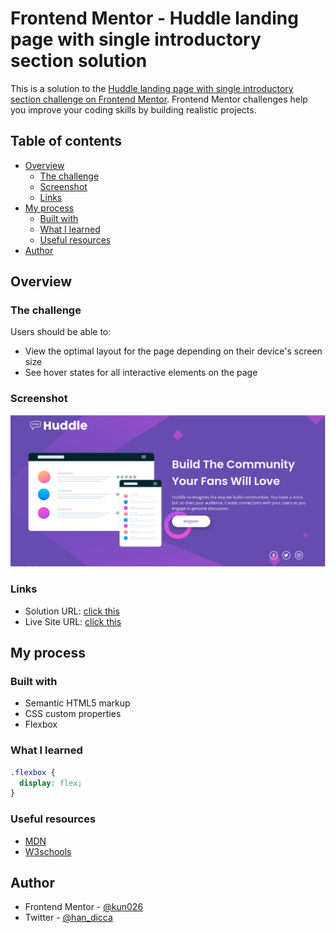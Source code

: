 # Frontend Mentor - Huddle landing page with single introductory section solution

This is a solution to the [Huddle landing page with single introductory section challenge on Frontend Mentor](https://www.frontendmentor.io/challenges/huddle-landing-page-with-a-single-introductory-section-B_2Wvxgi0). Frontend Mentor challenges help you improve your coding skills by building realistic projects. 

## Table of contents

- [Overview](#overview)
  - [The challenge](#the-challenge)
  - [Screenshot](#screenshot)
  - [Links](#links)
- [My process](#my-process)
  - [Built with](#built-with)
  - [What I learned](#what-i-learned)
  - [Useful resources](#useful-resources)
- [Author](#author)

## Overview

### The challenge

Users should be able to:

- View the optimal layout for the page depending on their device's screen size
- See hover states for all interactive elements on the page

### Screenshot

![](./screenshot.png)

### Links

- Solution URL: [click this](https://your-solution-url.com)
- Live Site URL: [click this](https://your-live-site-url.com)

## My process

### Built with

- Semantic HTML5 markup
- CSS custom properties
- Flexbox

### What I learned


```css
.flexbox {
  display: flex;
}
```

### Useful resources

- [MDN](https://developer.mozilla.org)
- [W3schools](https://www.w3schools.com)

## Author

- Frontend Mentor - [@kun026](https://www.frontendmentor.io/profile/kun026)
- Twitter - [@han_dicca](https://www.twitter.com/han_dicca)

